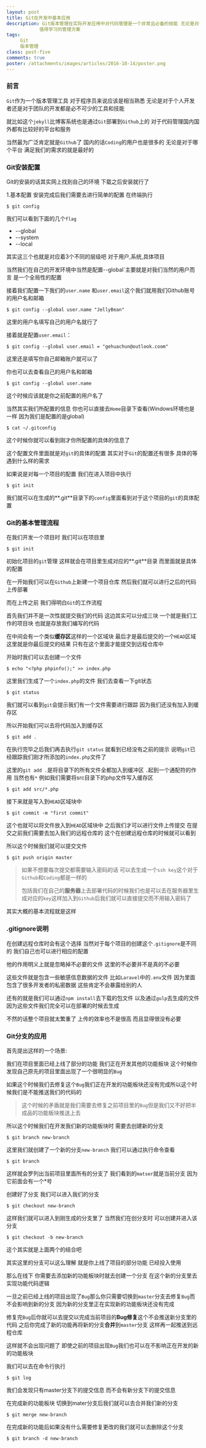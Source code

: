 ```yaml
---
layout: post
title: Git在开发中基本应用
description: Git版本管理在实际开发应用中对代码管理是一个非常且必备的技能 无论是对于个人开发还是团队开发都是一个
            值得学习的管理方案
tags:
     Git
     版本管理
class: post-five
comments: true
poster: /attachments/images/articles/2016-10-14/poster.png
---
```


### 前言
`Git`作为一个版本管理工具 对于程序员来说应该是相当熟悉 无论是对于个人开发者还是对于团队的开发都是必不可少的工具和技能

就比如这个`jekyll`比博客系统也是通过`Git`部署到`Github`上的 对于代码管理国内国外都有比较好的平台和服务

当然最为广泛肯定就是`Github`了 国内的话`Coding`的用户也是很多的 无论是对于哪个平台 满足我们的需求的就是最好的

### Git安装配置
Git的安装的话其实网上找到自己的环境 下载之后安装就行了

1.基本配置
安装完成后我们需要去进行简单的配置 在终端执行
```shell
$ git config
```
我们可以看到下面的几个`flag`
- --global
- --system
- --local

其实这三个也就是对应着3个不同的层级吧 对于用户,系统,具体项目  

当然我们在自己的开发环境中当然是配置--global`主要就是对我们当然的用户而言 是一个全局性的配置

接着我们配置一下我们的`user.name` 和`user.email`这个我们就用我们Github账号的用户名和邮箱
```shell
$ git config --global user.name "JellyBean"
```
这里的用户名填写自己的用户名就行了

接着就是配置`user.email`：
```shell
$ git config --global user.email = "gehuachun@outlook.coom"
```
这里还是填写你自己邮箱账户就可以了

你也可以去查看自己的用户名和邮箱
```shell
$ git config --global user.name
```
这个时候应该就是你之前配置的用户名了

当然其实我们所配置的信息 你也可以直接去`Home`目录下查看(Windows环境也是一样 因为我们是配置的是global)
```shell
$ cat ~/.gitconfig
```
这个时候你就可以看到刚才你所配置的具体的信息了

这个配置文件里面就是对`git`的具体的配置 其实对于`Git`的配置还有很多 具体的等遇到什么样的需求

如果说是对每一个项目的配置 我们在进入项目中执行
```shell
$ git init
```
我们就可以在生成的**.git**目录下的`config`里面看到对于这个项目的`git`的具体配置

### Git的基本管理流程
在我们开发一个项目时 我们可以在项目里
```shell
$ git init
```
初始化项目的`git`管理 这样就会在项目里生成对应的**.git**目录 而里面就是具体的配置

在一开始我们可以在`Github`上新建一个项目仓库 然后我们就可以进行之后的代码上传部署

而在上传之前 我们得明白`Git`的工作流程

首先我们并不是一次性就提交我们的代码 这边其实可以分成三块 一个就是我们工作的项目块 也就是存放我们编写的代码

在中间会有一个类似**缓存区**这样的一个区域块 最后才是最后提交的一个`HEAD`区域 这里就是你最后提交的结果 只有在这个里面才能提交到远程仓库中

开始时我们可以去创建一个文件
```shell
$ echo "<?php phpinfo();" >> index.php
```
这里我们生成了一个`index.php`的文件
我们去查看一下git状态

```shell
$ git status
```

我们就可以看到`git`会提示我们有一个文件需要进行跟踪 因为我们还没有加入到缓存区

所以开始我们可以去将代码加入到缓存区
```shell
$ git add .
```
在执行完毕之后我们再去执行`git status` 就看到已经没有之前的提示 说明`git`已经跟踪我们刚才所添加的`index.php`文件了

这里的`git add .`是将目录下的所有文件全都加入到缓冲区 `.`起到一个通配符的作用 当然也有`*` 例如我们需要将src目录下的php文件写入缓存区
```shell
$ git add src/*.php
```
接下来就是写入到`HEAD`区域块中
```shell
$ git commit -m "first commit"
```
这个也就可以将文件放入到`HEAD`区域块中 之后我们才可以进行文件上传提交
在提交之前我们需要去加入我们的远程仓库的 这个在创建远程仓库的时候就可以看到

所以这个时候我们就可以提交文件
```shell
$ git push origin master
```

> 如果不想要每次提交都需要输入密码的话 可以去生成一个`ssh key`这个对于`Github`和`Coding`都是一样的
>
> 包括我们在自己的**服务器**上去部署代码的时候我们也是可以去在服务器里生成对应的`key`这样加入到`Github`后我们就可以直接提交而不用输入密码了

其实大概的基本流程就是这样

### .gitignore说明
在创建远程仓库时会有这个选择 当然对于每个项目的创建这个`.gitignore`是不同的 我们自己也可以进行相应的配置

他的作用明义上就是忽略掉不必要的文件 这里的不必要并不是真的不必要

这些文件就是包含一些敏感信息数据的文件 比如`Laravel`中的`.env`文件 因为里面包含了很多开发者的私密数据 这些肯定不会暴露给别的人

还有的就是我们可以通过`npm install`去下载的包文件 以及通过`gulp`去生成的文件 因为这些文件我们完全可以在部署的时候去生成

不然的话整个项目就太繁重了 上传的效率也不是很高 而且显得很没有必要

### Git分支的应用
首先提出这样的一个场景:

我们在项目里面已经上线了部分的功能 我们正在开发其他的功能板块 这个时候你发现自己原先的项目里面出现了一个很明显的`Bug`

如果这个时候我们去修复这个`Bug`我们正在开发的功能板块还没有完成所以这个时候我们是不能推送我们的代码的

> 这个时候的矛盾就是我们需要去修复之前项目里的`Bug`但是我们又不好把半成品的功能板块推送上去

所以这个时候我们在开发我们新的功能板块时 需要去创建新的分支
```shell
$ git branch new-branch
```
这里我们就创建了一个新的分支`new-branch` 我们可以通过执行命令查看
```shell
$ git branch
```
这样就会罗列出当前项目里面所有的分支了
我们看到的`matser`就是当前分支 因为它前面会有一个*号

创建好了分支 我们可以进入我们的分支
```shell
$ git checkout new-branch
```
这样我们就可以进入到刚生成的分支里了 当然我们在创分支时 可以创建并进入该分支
```shell
$ git checkout -b new-branch
```
这个其实就是上面两个的结合吧

其实这里的分支可以这么理解 就是你上线了项目的部分功能 已经投入使用

那么在线下 你需要去添加新的功能板块时就去创建一个分支 在这个新的分支里去实现功能代码逻辑

一旦之前已经上线的项目出现了`Bug`那么你只需要切换到`master`分支去修复`Bug`而不会影响到新的分支 因为新的分支里正在实现新的功能板块还没有完成

修复完`Bug`后你就可以去提交以完成当前项目的**Bug修复**这个不会推送新分支里的代码
之后你完成了新的功能再将新的分支**合并**到`master`分支 这样再一起推送到远程仓库

这样就不会出现问题了 即使之前的项目出现`Bug`我们也可以在不影响正在开发的新的功能板块

我们可以去在命令行执行
```shell
$ git log
```
我们会发现只有master分支下的提交信息 而不会有新分支下的提交信息

在完成新的功能板块 切换到mater分支后我们就可以去合并我们新的分支
```shell
$ git merge new-branch
```
在完成新的功能后如果没有什么需要修复更改的我们就可以去删除这个分支
```shell
$ git branch -d new-branch
```
